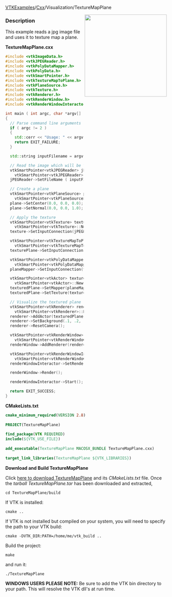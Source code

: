 [VTKExamples](/home/)/[Cxx](/Cxx)/Visualization/TextureMapPlane

<img align="right" src="https://github.com/lorensen/VTKExamples/blob/gh-pages/Testing/Baseline/Visualization/TestTextureMapPlane.png?raw=true" width="256" />

### Description
This example reads a jpg image file and uses it to texture map a plane.

**TextureMapPlane.cxx**
```c++
#include <vtkImageData.h>
#include <vtkJPEGReader.h>
#include <vtkPolyDataMapper.h>
#include <vtkPolyData.h>
#include <vtkSmartPointer.h>
#include <vtkTextureMapToPlane.h>
#include <vtkPlaneSource.h>
#include <vtkTexture.h>
#include <vtkRenderer.h>
#include <vtkRenderWindow.h>
#include <vtkRenderWindowInteractor.h>

int main ( int argc, char *argv[] )
{
  // Parse command line arguments
  if ( argc != 2 )
  {
    std::cerr << "Usage: " << argv[0] << " Filename" << std::endl;
    return EXIT_FAILURE;
  }

  std::string inputFilename = argv[1];

  // Read the image which will be the texture
  vtkSmartPointer<vtkJPEGReader> jPEGReader =
    vtkSmartPointer<vtkJPEGReader>::New();
  jPEGReader->SetFileName ( inputFilename.c_str() );

  // Create a plane
  vtkSmartPointer<vtkPlaneSource> plane =
    vtkSmartPointer<vtkPlaneSource>::New();
  plane->SetCenter(0.0, 0.0, 0.0);
  plane->SetNormal(0.0, 0.0, 1.0);

  // Apply the texture
  vtkSmartPointer<vtkTexture> texture =
    vtkSmartPointer<vtkTexture>::New();
  texture->SetInputConnection(jPEGReader->GetOutputPort());

  vtkSmartPointer<vtkTextureMapToPlane> texturePlane =
    vtkSmartPointer<vtkTextureMapToPlane>::New();
  texturePlane->SetInputConnection(plane->GetOutputPort());

  vtkSmartPointer<vtkPolyDataMapper> planeMapper =
    vtkSmartPointer<vtkPolyDataMapper>::New();
  planeMapper->SetInputConnection(texturePlane->GetOutputPort());

  vtkSmartPointer<vtkActor> texturedPlane =
    vtkSmartPointer<vtkActor>::New();
  texturedPlane->SetMapper(planeMapper);
  texturedPlane->SetTexture(texture);

  // Visualize the textured plane
  vtkSmartPointer<vtkRenderer> renderer =
    vtkSmartPointer<vtkRenderer>::New();
  renderer->AddActor(texturedPlane);
  renderer->SetBackground(.1, .2, .3); // Background color dark blue
  renderer->ResetCamera();

  vtkSmartPointer<vtkRenderWindow> renderWindow =
    vtkSmartPointer<vtkRenderWindow>::New();
  renderWindow->AddRenderer(renderer);

  vtkSmartPointer<vtkRenderWindowInteractor> renderWindowInteractor =
    vtkSmartPointer<vtkRenderWindowInteractor>::New();
  renderWindowInteractor->SetRenderWindow(renderWindow);

  renderWindow->Render();

  renderWindowInteractor->Start();

  return EXIT_SUCCESS;
}
```
**CMakeLists.txt**
```cmake
cmake_minimum_required(VERSION 2.8)
 
PROJECT(TextureMapPlane)
 
find_package(VTK REQUIRED)
include(${VTK_USE_FILE})
 
add_executable(TextureMapPlane MACOSX_BUNDLE TextureMapPlane.cxx)
 
target_link_libraries(TextureMapPlane ${VTK_LIBRARIES})
```

**Download and Build TextureMapPlane**

Click [here to download TextureMapPlane](https://github.com/lorensen/VTKWikiExamplesTarballs/raw/master/TextureMapPlane.tar) and its *CMakeLists.txt* file.
Once the *tarball TextureMapPlane.tar* has been downloaded and extracted,
```
cd TextureMapPlane/build 
```
If VTK is installed:
```
cmake ..
```
If VTK is not installed but compiled on your system, you will need to specify the path to your VTK build:
```
cmake -DVTK_DIR:PATH=/home/me/vtk_build ..
```
Build the project:
```
make
```
and run it:
```
./TextureMapPlane
```
**WINDOWS USERS PLEASE NOTE:** Be sure to add the VTK bin directory to your path. This will resolve the VTK dll's at run time.

